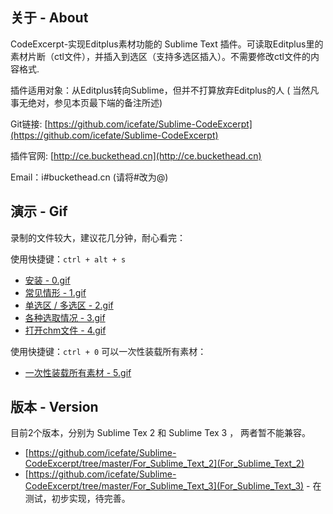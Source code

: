 ## 关于 - About
CodeExcerpt-实现Editplus素材功能的 Sublime Text  插件。可读取Editplus里的素材片断（ctl文件），并插入到选区（支持多选区插入）。不需要修改ctl文件的内容格式. 

插件适用对象：从Editplus转向Sublime，但并不打算放弃Editplus的人 ( 当然凡事无绝对，参见本页最下端的备注所述)

Git链接: [https://github.com/icefate/Sublime-CodeExcerpt](https://github.com/icefate/Sublime-CodeExcerpt)

插件官网: [http://ce.buckethead.cn](http://ce.buckethead.cn) 

Email：i#buckethead.cn (请将#改为@)

##  演示 - Gif

录制的文件较大，建议花几分钟，耐心看完：

使用快捷键：`ctrl + alt + s`
* <a href="https://raw.githubusercontent.com/icefate/Sublime-CodeExcerpt/master/gif/0.gif" target="_blank">安装 - 0.gif</a>
* <a href="https://raw.githubusercontent.com/icefate/Sublime-CodeExcerpt/master/gif/1.gif" target="_blank">常见情形 - 1.gif</a>
* <a href="https://raw.githubusercontent.com/icefate/Sublime-CodeExcerpt/master/gif/2.gif" target="_blank">单选区 / 多选区 - 2.gif</a> 
* <a href="https://raw.githubusercontent.com/icefate/Sublime-CodeExcerpt/master/gif/3.gif" target="_blank">各种选取情况 - 3.gif</a> 
* <a href="https://raw.githubusercontent.com/icefate/Sublime-CodeExcerpt/master/gif/4.gif" target="_blank">打开chm文件 - 4.gif</a> 


使用快捷键：`ctrl + 0`  可以一次性装载所有素材：
* <a href="https://raw.githubusercontent.com/icefate/Sublime-CodeExcerpt/master/gif/5.gif" target="_blank">一次性装载所有素材 - 5.gif</a>


## 版本 - Version

目前2个版本，分别为 Sublime Tex 2 和 Sublime Tex 3 ， 两者暂不能兼容。

* [https://github.com/icefate/Sublime-CodeExcerpt/tree/master/For_Sublime_Text_2](For_Sublime_Text_2)
* [https://github.com/icefate/Sublime-CodeExcerpt/tree/master/For_Sublime_Text_3](For_Sublime_Text_3)  - 在测试，初步实现，待完善。


